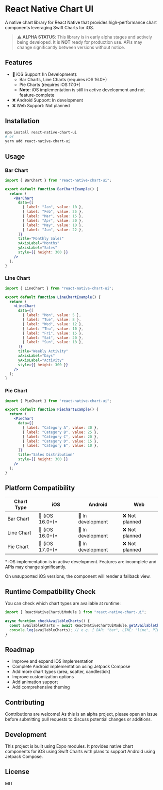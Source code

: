 # React Native Chart UI

A native chart library for React Native that provides high-performance chart components leveraging Swift Charts for iOS.

> **⚠️ ALPHA STATUS**: This library is in early alpha stages and actively being developed. It is **NOT** ready for production use. APIs may change significantly between versions without notice.

## Features

- 🚧 iOS Support (In Development):
  - Bar Charts, Line Charts (requires iOS 16.0+)
  - Pie Charts (requires iOS 17.0+)
  - **Note**: iOS implementation is still in active development and not feature-complete
- ❌ Android Support: In development
- ❌ Web Support: Not planned

## Installation

```bash
npm install react-native-chart-ui
# or
yarn add react-native-chart-ui
```

## Usage

### Bar Chart

```jsx
import { BarChart } from "react-native-chart-ui";

export default function BarChartExample() {
  return (
    <BarChart
      data={[
        { label: "Jan", value: 10 },
        { label: "Feb", value: 25 },
        { label: "Mar", value: 15 },
        { label: "Apr", value: 30 },
        { label: "May", value: 18 },
        { label: "Jun", value: 22 },
      ]}
      title="Monthly Sales"
      xAxisLabel="Months"
      yAxisLabel="Sales"
      style={{ height: 300 }}
    />
  );
}
```

### Line Chart

```jsx
import { LineChart } from "react-native-chart-ui";

export default function LineChartExample() {
  return (
    <LineChart
      data={[
        { label: "Mon", value: 5 },
        { label: "Tue", value: 8 },
        { label: "Wed", value: 12 },
        { label: "Thu", value: 10 },
        { label: "Fri", value: 15 },
        { label: "Sat", value: 20 },
        { label: "Sun", value: 18 },
      ]}
      title="Weekly Activity"
      xAxisLabel="Days"
      yAxisLabel="Activity"
      style={{ height: 300 }}
    />
  );
}
```

### Pie Chart

```jsx
import { PieChart } from "react-native-chart-ui";

export default function PieChartExample() {
  return (
    <PieChart
      data={[
        { label: "Category A", value: 30 },
        { label: "Category B", value: 25 },
        { label: "Category C", value: 20 },
        { label: "Category D", value: 15 },
        { label: "Category E", value: 10 },
      ]}
      title="Sales Distribution"
      style={{ height: 300 }}
    />
  );
}
```

## Platform Compatibility

| Chart Type | iOS              | Android           | Web            |
| ---------- | ---------------- | ----------------- | -------------- |
| Bar Chart  | 🚧 (iOS 16.0+)\* | 🚧 In development | ❌ Not planned |
| Line Chart | 🚧 (iOS 16.0+)\* | 🚧 In development | ❌ Not planned |
| Pie Chart  | 🚧 (iOS 17.0+)\* | 🚧 In development | ❌ Not planned |

\* iOS implementation is in active development. Features are incomplete and APIs may change significantly.

On unsupported iOS versions, the component will render a fallback view.

## Runtime Compatibility Check

You can check which chart types are available at runtime:

```jsx
import { ReactNativeChartUiModule } from "react-native-chart-ui";

async function checkAvailableCharts() {
  const availableCharts = await ReactNativeChartUiModule.getAvailableChartTypes();
  console.log(availableCharts); // e.g. { BAR: "bar", LINE: "line", PIE: "pie" }
}
```

## Roadmap

- Improve and expand iOS implementation
- Complete Android implementation using Jetpack Compose
- Add more chart types (area, scatter, candlestick)
- Improve customization options
- Add animation support
- Add comprehensive theming

## Contributing

Contributions are welcome! As this is an alpha project, please open an issue before submitting pull requests to discuss potential changes or additions.

## Development

This project is built using Expo modules. It provides native chart components for iOS using Swift Charts with plans to support Android using Jetpack Compose.

## License

MIT
